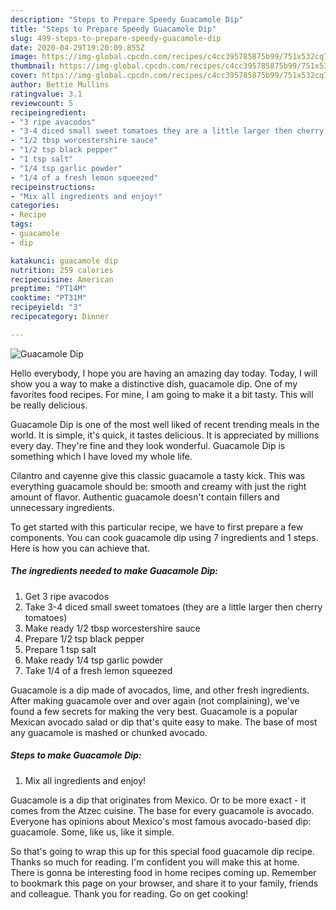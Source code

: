```yaml
---
description: "Steps to Prepare Speedy Guacamole Dip"
title: "Steps to Prepare Speedy Guacamole Dip"
slug: 499-steps-to-prepare-speedy-guacamole-dip
date: 2020-04-29T19:20:09.855Z
image: https://img-global.cpcdn.com/recipes/c4cc395785875b99/751x532cq70/guacamole-dip-recipe-main-photo.jpg
thumbnail: https://img-global.cpcdn.com/recipes/c4cc395785875b99/751x532cq70/guacamole-dip-recipe-main-photo.jpg
cover: https://img-global.cpcdn.com/recipes/c4cc395785875b99/751x532cq70/guacamole-dip-recipe-main-photo.jpg
author: Bettie Mullins
ratingvalue: 3.1
reviewcount: 5
recipeingredient:
- "3 ripe avacodos"
- "3-4 diced small sweet tomatoes they are a little larger then cherry tomatoes"
- "1/2 tbsp worcestershire sauce"
- "1/2 tsp black pepper"
- "1 tsp salt"
- "1/4 tsp garlic powder"
- "1/4 of a fresh lemon squeezed"
recipeinstructions:
- "Mix all ingredients and enjoy!"
categories:
- Recipe
tags:
- guacamole
- dip

katakunci: guacamole dip 
nutrition: 259 calories
recipecuisine: American
preptime: "PT14M"
cooktime: "PT31M"
recipeyield: "3"
recipecategory: Dinner

---
```



![Guacamole Dip](https://img-global.cpcdn.com/recipes/c4cc395785875b99/751x532cq70/guacamole-dip-recipe-main-photo.jpg)

Hello everybody, I hope you are having an amazing day today. Today, I will show you a way to make a distinctive dish, guacamole dip. One of my favorites food recipes. For mine, I am going to make it a bit tasty. This will be really delicious.

Guacamole Dip is one of the most well liked of recent trending meals in the world. It is simple, it's quick, it tastes delicious. It is appreciated by millions every day. They're fine and they look wonderful. Guacamole Dip is something which I have loved my whole life.

Cilantro and cayenne give this classic guacamole a tasty kick. This was everything guacamole should be: smooth and creamy with just the right amount of flavor. Authentic guacamole doesn&#39;t contain fillers and unnecessary ingredients.


To get started with this particular recipe, we have to first prepare a few components. You can cook guacamole dip using 7 ingredients and 1 steps. Here is how you can achieve that.

<!--inarticleads1-->

##### The ingredients needed to make Guacamole Dip:

1. Get 3 ripe avacodos
1. Take 3-4 diced small sweet tomatoes (they are a little larger then cherry tomatoes)
1. Make ready 1/2 tbsp worcestershire sauce
1. Prepare 1/2 tsp black pepper
1. Prepare 1 tsp salt
1. Make ready 1/4 tsp garlic powder
1. Take 1/4 of a fresh lemon squeezed


Guacamole is a dip made of avocados, lime, and other fresh ingredients. After making guacamole over and over again (not complaining), we&#39;ve found a few secrets for making the very best. Guacamole is a popular Mexican avocado salad or dip that&#39;s quite easy to make. The base of most any guacamole is mashed or chunked avocado. 

<!--inarticleads2-->

##### Steps to make Guacamole Dip:

1. Mix all ingredients and enjoy!


Guacamole is a dip that originates from Mexico. Or to be more exact - it comes from the Atzec cuisine. The base for every guacamole is avocado. Everyone has opinions about Mexico&#39;s most famous avocado-based dip: guacamole. Some, like us, like it simple. 

So that's going to wrap this up for this special food guacamole dip recipe. Thanks so much for reading. I'm confident you will make this at home. There is gonna be interesting food in home recipes coming up. Remember to bookmark this page on your browser, and share it to your family, friends and colleague. Thank you for reading. Go on get cooking!
